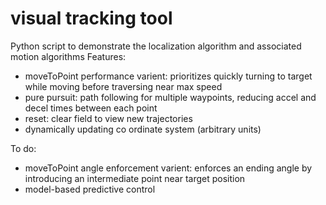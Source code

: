 # visual tracking tool 
Python script to demonstrate the localization algorithm and associated motion algorithms
Features: 
- moveToPoint performance varient: prioritizes quickly turning to target while moving before traversing near max speed
- pure pursuit: path following for multiple waypoints, reducing accel and decel times between each point
- reset: clear field to view new trajectories
- dynamically updating co ordinate system (arbitrary units)

To do: 
- moveToPoint angle enforcement varient: enforces an ending angle by introducing an intermediate point near target position
- model-based predictive control
 
